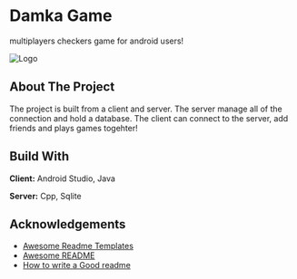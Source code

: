 # Damka Game

multiplayers checkers game for android users!


![Logo](https://cdn-icons-png.freepik.com/256/3270/3270014.png?ga=GA1.1.163832769.1709038312)


## About The Project

The project is built from a client and server.
The server manage all of the connection and hold a database.
The client can connect to the server, add friends and plays games togehter!
## Build With

**Client:** Android Studio, Java

**Server:** Cpp, Sqlite


## Acknowledgements

 - [Awesome Readme Templates](https://awesomeopensource.com/project/elangosundar/awesome-README-templates)
 - [Awesome README](https://github.com/matiassingers/awesome-readme)
 - [How to write a Good readme](https://bulldogjob.com/news/449-how-to-write-a-good-readme-for-your-github-project)

